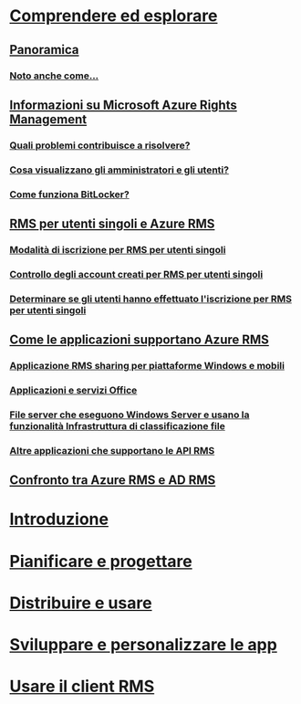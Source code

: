 # [Comprendere ed esplorare](./azure-rights-management.md)
## [Panoramica](./azure-rights-management.md)
### [Noto anche come...](./azure-rms-aka.md)
## [Informazioni su Microsoft Azure Rights Management](./what-is-azure-rms.md)
### [Quali problemi contribuisce a risolvere?](./azure-rms-problems-it-solves.md)
### [Cosa visualizzano gli amministratori e gli utenti?](./what-admins-users-see.md)
### [Come funziona BitLocker?](./how-does-it-work.md)
## [RMS per utenti singoli e Azure RMS](./rms-for-individuals.md)
### [Modalità di iscrizione per RMS per utenti singoli](./rms-for-individuals-user-sign-up.md)
### [Controllo degli account creati per RMS per utenti singoli](./rms-for-individuals-take-control.md)
### [Determinare se gli utenti hanno effettuato l'iscrizione per RMS per utenti singoli](./rms-for-individuals-identify-sign-up.md)
## [Come le applicazioni supportano Azure RMS](./applications-support.md)
### [Applicazione RMS sharing per piattaforme Windows e mobili](./sharing-app-support.md)
### [Applicazioni e servizi Office](./office-apps-services-support.md)
### [File server che eseguono Windows Server e usano la funzionalità Infrastruttura di classificazione file](./file-server-support.md)
### [Altre applicazioni che supportano le API RMS](./api-support.md)
## [Confronto tra Azure RMS e AD RMS](./compare-azure-rms-ad-rms.md)
# [Introduzione](/rights-management/get-started/requirements-azure-rms)
# [Pianificare e progettare](/rights-management/plan-design/deployment-roadmap)
# [Distribuire e usare](/rights-management/deploy-use/activate-service)
# [Sviluppare e personalizzare le app](/rights-management/develop/developers-guide)
# [Usare il client RMS](/rights-management/rms-client/use-client)

<!--HONumber=Apr16_HO3-->


